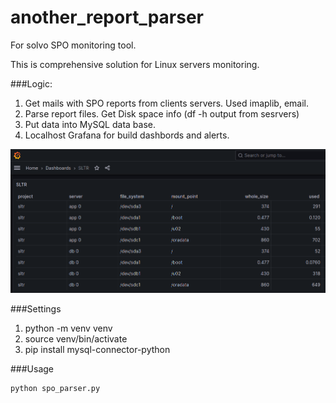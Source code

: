 # another_report_parser
For solvo SPO monitoring tool.

This is comprehensive solution for Linux servers monitoring.

###Logic:

1. Get mails with SPO reports from clients servers. Used imaplib, email.
2. Parse report files. Get Disk space info (df -h output from sesrvers)
3. Put data into MySQL data base.
4. Localhost Grafana for build dashbords and alerts.

![Grafana](/images/grafana.png "Example")

###Settings

1. python -m venv venv
2. source venv/bin/activate
3. pip install mysql-connector-python

###Usage

```
python spo_parser.py
```
